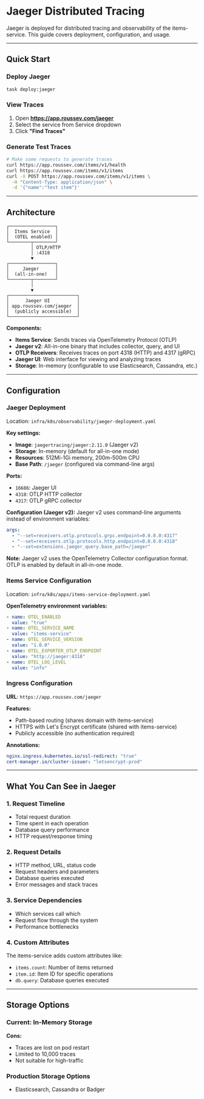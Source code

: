 # Jaeger Distributed Tracing

Jaeger is deployed for distributed tracing and observability of the items-service. This guide covers deployment, configuration, and usage.

---

## Quick Start

### Deploy Jaeger

```bash
task deploy:jaeger
```

### View Traces

1. Open **https://app.roussev.com/jaeger**
2. Select the service from Service dropdown
3. Click **"Find Traces"**

### Generate Test Traces

```bash
# Make some requests to generate traces
curl https://app.roussev.com/items/v1/health
curl https://app.roussev.com/items/v1/items
curl -X POST https://app.roussev.com/items/v1/items \
  -H "Content-Type: application/json" \
  -d '{"name":"test item"}'
```

---

## Architecture

```
┌─────────────────┐
│  Items Service  │
│  (OTEL enabled) │
└────────┬────────┘
         │ OTLP/HTTP
         │ :4318
         ▼
┌─────────────────┐
│     Jaeger      │
│  (all-in-one)   │
└────────┬────────┘
         │
         ▼
┌─────────────────────────┐
│      Jaeger UI          │
│ app.roussev.com/jaeger  │
│  (publicly accessible)  │
└─────────────────────────┘
```

**Components:**
- **Items Service**: Sends traces via OpenTelemetry Protocol (OTLP)
- **Jaeger v2**: All-in-one binary that includes collector, query, and UI
- **OTLP Receivers**: Receives traces on port 4318 (HTTP) and 4317 (gRPC)
- **Jaeger UI**: Web interface for viewing and analyzing traces
- **Storage**: In-memory (configurable to use Elasticsearch, Cassandra, etc.)

---

## Configuration

### Jaeger Deployment

Location: `infra/k8s/observability/jaeger-deployment.yaml`

**Key settings:**
- **Image**: `jaegertracing/jaeger:2.11.0` (Jaeger v2)
- **Storage**: In-memory (default for all-in-one mode)
- **Resources**: 512Mi-1Gi memory, 200m-500m CPU
- **Base Path**: `/jaeger` (configured via command-line args)

**Ports:**
- `16686`: Jaeger UI
- `4318`: OTLP HTTP collector
- `4317`: OTLP gRPC collector

**Configuration (Jaeger v2):**
Jaeger v2 uses command-line arguments instead of environment variables:
```yaml
args:
  - "--set=receivers.otlp.protocols.grpc.endpoint=0.0.0.0:4317"
  - "--set=receivers.otlp.protocols.http.endpoint=0.0.0.0:4318"
  - "--set=extensions.jaeger_query.base_path=/jaeger"
```

**Note:** Jaeger v2 uses the OpenTelemetry Collector configuration format. OTLP is enabled by default in all-in-one mode.

### Items Service Configuration

Location: `infra/k8s/apps/items-service-deployment.yaml`

**OpenTelemetry environment variables:**
```yaml
- name: OTEL_ENABLED
  value: "true"
- name: OTEL_SERVICE_NAME
  value: "items-service"
- name: OTEL_SERVICE_VERSION
  value: "1.0.0"
- name: OTEL_EXPORTER_OTLP_ENDPOINT
  value: "http://jaeger:4318"
- name: OTEL_LOG_LEVEL
  value: "info"
```

### Ingress Configuration

**URL**: `https://app.roussev.com/jaeger`

**Features:**
- Path-based routing (shares domain with items-service)
- HTTPS with Let's Encrypt certificate (shared with items-service)
- Publicly accessible (no authentication required)

**Annotations:**
```yaml
nginx.ingress.kubernetes.io/ssl-redirect: "true"
cert-manager.io/cluster-issuer: "letsencrypt-prod"
```

---

## What You Can See in Jaeger

### 1. Request Timeline
- Total request duration
- Time spent in each operation
- Database query performance
- HTTP request/response timing

### 2. Request Details
- HTTP method, URL, status code
- Request headers and parameters
- Database queries executed
- Error messages and stack traces

### 3. Service Dependencies
- Which services call which
- Request flow through the system
- Performance bottlenecks

### 4. Custom Attributes
The items-service adds custom attributes like:
- `items.count`: Number of items returned
- `item.id`: Item ID for specific operations
- `db.query`: Database queries executed

---

## Storage Options

### Current: In-Memory Storage

**Cons:**
- Traces are lost on pod restart
- Limited to 10,000 traces
- Not suitable for high-traffic

### Production Storage Options

- Elasticsearch, Cassandra or Badger